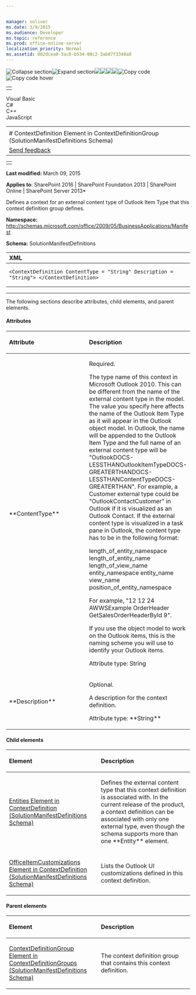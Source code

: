 ```yaml
---


manager: soliver
ms.date: 3/9/2015
ms.audience: Developer
ms.topic: reference
ms.prod: office-online-server
localization_priority: Normal
ms.assetid: 082dcea0-3ac6-b534-08c2-3ab87f3348a8
---
```


![Collapse
section](../icons/collapse_all.gif "Collapse section")![Expand
section](../icons/expand_all.gif "Expand section")![](../icons/collapse_all.gif)![](../icons/expand_all.gif)![](../icons/dropdown.gif)![](../icons/dropdownHover.gif)![Copy
code](../icons/copycode.gif "Copy code")![Copy code
hover](../icons/copycodeHighlight.gif "Copy code hover")
<table>
<tbody>
<tr class="odd">
<td align="left"></td>
</tr>
</tbody>
</table>

Visual Basic  
C\#  
C++  
JavaScript  

<table>
<tbody>
<tr class="odd">
<td align="left"><span id="runningHeaderText"></span></td>
</tr>
<tr class="even">
<td align="left"># ContextDefinition Element in ContextDefinitionGroup (SolutionManifestDefinitions Schema)</td>
</tr>
<tr class="odd">
<td align="left"><span id="headfeedbackarea" class="feedbackhead"><a href="javascript:SubmitFeedback(&#39;docthis@Microsoft.com&#39;,&#39;&#39;,&#39;&#39;,&#39;&#39;,&#39;1.0.18082.1225&#39;,&#39;%0\dThank%20you%20for%20your%20feedback.%20The%20developer%20writing%20teams%20use%20your%20feedback%20to%20improve%20documentation.%20While%20we%20are%20reviewing%20your%20feedback,%20we%20may%20send%20you%20e-mail%20to%20ask%20for%20clarification%20or%20feedback%20on%20a%20solution.%20We%20do%20not%20use%20your%20e-mail%20address%20for%20any%20other%20purpose%20and%20we%20delete%20it%20after%20we%20finish%20our%20review.%0\AFor%20further%20information%20about%20the%20privacy%20policies%20of%20Microsoft,%20please%20see%20http://privacy.microsoft.com/en-us/default.aspx.%0\A%0\d&#39;,&#39;Customer%20feedback&#39;);">Send feedback</a></span></td>
</tr>
</tbody>
</table>

<table>
<colgroup>
<col width="100%" />
</colgroup>
<tbody>
<tr class="odd">
<td align="left"></td>
</tr>
</tbody>
</table>

**Last modified:** March 09, 2015

**Applies to**: SharePoint 2016 | SharePoint Foundation 2013 |
SharePoint Online | SharePoint Server 2013*

Defines a context for an external content type of Outlook Item Type that
this context definition group defines.

**Namespace:**
http://schemas.microsoft.com/office/2009/05/BusinessApplications/Manifest

**Schema:** SolutionManifestDefinitions

<span codelanguage="xmlLang"></span>
<table>
<colgroup>
<col width="100%" />
</colgroup>
<thead>
<tr class="header">
<th align="left">XML</th>
</tr>
</thead>
<tbody>
<tr class="odd">
<td align="left"><pre><code>&lt;ContextDefinition ContentType = &quot;String&quot; Description = &quot;String&quot;&gt; &lt;/ContextDefinition&gt;</code></pre></td>
</tr>
</tbody>
</table>


--------------------------------------------------------------------------------------------------------------------------------------------------------------------------------------------------------------------------------------

The following sections describe attributes, child elements, and parent
elements.

#### Attributes

<table>
<colgroup>
<col width="50%" />
<col width="50%" />
</colgroup>
<thead>
<tr class="header">
<th align="left"><p>Attribute</p></th>
<th align="left"><p>Description</p></th>
</tr>
</thead>
<tbody>
<tr class="odd">
<td align="left"><p>**ContentType**</p></td>
<td align="left"><p>Required.</p>
<p>The type name of this context in Microsoft Outlook 2010. This can be different from the name of the external content type in the model. The value you specify here affects the name of the Outlook Item Type as it will appear in the Outlook object model. In Outlook, the name will be appended to the Outlook Item Type and the full name of an external content type will be &quot;OutlookDOCS-LESSTHANOutlookItemTypeDOCS-GREATERTHANDOCS-LESSTHANContentTypeDOCS-GREATERTHAN&quot;. For example, a Customer external type could be &quot;OutlookContactCustomer&quot; in Outlook if it is visualized as an Outlook Contact. If the external content type is visualized in a task pane in Outlook, the content type has to be in the following format:</p>
<p><span class="code">length_of_entity_namespace length_of_entity_name length_of_view_name entity_namespace entity_name view_name position_of_entity_namespace</span></p>
<p>For example, &quot;12 12 24 AWWSExample OrderHeader GetSalesOrderHeaderById 9&quot;.</p>
<p>If you use the object model to work on the Outlook items, this is the naming scheme you will use to identify your Outlook items.</p>
<p>Attribute type: String</p></td>
</tr>
<tr class="even">
<td align="left"><p>**Description**</p></td>
<td align="left"><p>Optional.</p>
<p>A description for the context definition.</p>
<p>Attribute type: **String**</p></td>
</tr>
</tbody>
</table>

#### Child elements

<table>
<colgroup>
<col width="50%" />
<col width="50%" />
</colgroup>
<thead>
<tr class="header">
<th align="left"><p>Element</p></th>
<th align="left"><p>Description</p></th>
</tr>
</thead>
<tbody>
<tr class="odd">
<td align="left"><p><span sdata="link"><a href="entities-element-in-contextdefinition-solutionmanifestdefinitions-schema.htm">Entities Element in ContextDefinition (SolutionManifestDefinitions Schema)</a></span></p></td>
<td align="left"><p>Defines the external content type that this context definition is associated with. In the current release of the product, a context definition can be associated with only one external type, even though the schema supports more than one **Entity** element.</p></td>
</tr>
<tr class="even">
<td align="left"><p><span sdata="link"><a href="officeitemcustomizations-element-in-contextdefinition-solutionmanifestdefinition.htm">OfficeItemCustomizations Element in ContextDefinition (SolutionManifestDefinitions Schema)</a></span></p></td>
<td align="left"><p>Lists the Outlook UI customizations defined in this context definition.</p></td>
</tr>
</tbody>
</table>

#### Parent elements

<table>
<colgroup>
<col width="50%" />
<col width="50%" />
</colgroup>
<thead>
<tr class="header">
<th align="left"><p>Element</p></th>
<th align="left"><p>Description</p></th>
</tr>
</thead>
<tbody>
<tr class="odd">
<td align="left"><p><span sdata="link"><a href="contextdefinitiongroup-element-in-contextdefinitiongroups-solutionmanifestdefini.htm">ContextDefinitionGroup Element in ContextDefinitionGroups (SolutionManifestDefinitions Schema)</a></span></p></td>
<td align="left"><p>The context definition group that contains this context definition.</p></td>
</tr>
</tbody>
</table>








